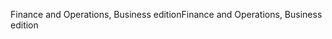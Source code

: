 <span data-ttu-id="fe086-101">Finance and Operations, Business edition</span><span class="sxs-lookup"><span data-stu-id="fe086-101">Finance and Operations, Business edition</span></span>